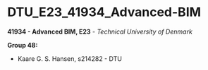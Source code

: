 # DTU_E23_41934_Advanced-BIM

__41934 - Advanced BIM, E23__ - _Technical University of Denmark_

**Group 48:**
- Kaare G. S. Hansen, s214282 - DTU
